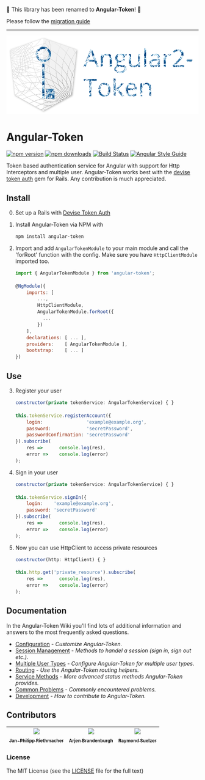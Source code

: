 :wave: This library has been renamed to **Angular-Token**! :wave:

Please follow the [migration guide](https://github.com/neroniaky/angular2-token/wiki/Migrate-to-Angular-Token-6.0)

---

![Angular-Token](assets/angular-token-logo.png)

# Angular-Token

[![npm version](https://badge.fury.io/js/angular-token.svg)](https://badge.fury.io/js/angular-token)
[![npm downloads](https://img.shields.io/npm/dt/angular-token.svg)](https://npmjs.org/angular-token)
[![Build Status](https://travis-ci.org/neroniaky/angular-token.svg?branch=master)](https://travis-ci.org/neroniaky/angular-token)
[![Angular Style Guide](https://mgechev.github.io/angular2-style-guide/images/badge.svg)](https://angular.io/styleguide)

Token based authentication service for Angular with support for Http Interceptors and multiple user. Angular-Token works best with the [devise token auth](https://github.com/lynndylanhurley/devise_token_auth) gem for Rails. Any contribution is much appreciated.

## Install
0. Set up a Rails with [Devise Token Auth](https://github.com/lynndylanhurley/devise_token_auth)

1. Install Angular-Token via NPM with
    ```bash
    npm install angular-token
    ```

2. Import and add `AngularTokenModule` to your main module and call the 'forRoot' function with the config. Make sure you have `HttpClientModule` imported too.
    ```javascript
    import { AngularTokenModule } from 'angular-token';

    @NgModule({
        imports: [
            ...,
            HttpClientModule,
            AngularTokenModule.forRoot({
              ...
            })
        ],
        declarations: [ ... ],
        providers:    [ AngularTokenModule ],
        bootstrap:    [ ... ]
    })
    ```
## Use

3. Register your user
    ```javascript
    constructor(private tokenService: AngularTokenService) { }

    this.tokenService.registerAccount({
        login:                'example@example.org',
        password:             'secretPassword',
        passwordConfirmation: 'secretPassword'
    }).subscribe(
        res =>      console.log(res),
        error =>    console.log(error)
    );
    ```

4. Sign in your user
    ```javascript
    constructor(private tokenService: AngularTokenService) { }

    this.tokenService.signIn({
        login:    'example@example.org',
        password: 'secretPassword'
    }).subscribe(
        res =>      console.log(res),
        error =>    console.log(error)
    );
    ```

5. Now you can use HttpClient to access private resources
    ```javascript
    constructor(http: HttpClient) { }

    this.http.get('private_resource').subscribe(
        res =>      console.log(res),
        error =>    console.log(error)
    );
    ```

## Documentation

In the Angular-Token Wiki you'll find lots of additional information and answers to the most frequently asked questions.

- [Configuration](https://github.com/neroniaky/angular2-token/wiki/configuration) - _Customize Angular-Token._
- [Session Management](https://github.com/neroniaky/angular2-token/wiki/session-management) - _Methods to handel a session (sign in, sign out etc.)._
- [Multiple User Types](https://github.com/neroniaky/angular2-token/wiki/multiple-user-types) - _Configure Angular-Token for multiple user types._
- [Routing](https://github.com/neroniaky/angular2-token/wiki/routing) - _Use the Angular-Token routing helpers._
- [Service Methods](https://github.com/neroniaky/angular2-token/wiki/service-methods) - _More advanced status methods Angular-Token provides._
- [Common Problems](https://github.com/neroniaky/angular2-token/wiki/common-problems) - _Commonly encountered problems._
- [Development](https://github.com/neroniaky/angular2-token/wiki/development) - _How to contribute to Angular-Token._

## Contributors

| [<img src="https://avatars3.githubusercontent.com/u/11535793?v=4" width="100px;"/><br /><sub>Jan-Philipp Riethmacher</sub>](https://github.com/neroniaky) | [<img src="https://avatars.githubusercontent.com/u/7848606?v=4" width="100px;"/><br /><sub>Arjen Brandenburgh</sub>](https://github.com/arjenbrandenburgh) | [<img src="https://avatars3.githubusercontent.com/u/1176341?v=4" width="100px;"/><br /><sub>Raymond Suelzer</sub>](https://github.com/raysuelzer) |
| :---: | :---: | :---: |

### License
The MIT License (see the [LICENSE](https://github.com/neroniaky/angular-token/blob/master/LICENSE) file for the full text)